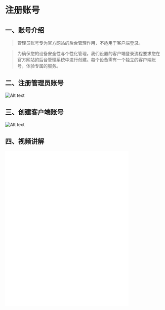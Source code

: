 # 注册账号

## 一、账号介绍
> 管理员账号专为官方网站的后台管理作用，不适用于客户端登录。

> 为确保您的设备安全性与个性化管理，我们设置的客户端登录流程要求您在官方网站的后台管理系统中进行创建。每个设备需有一个独立的客户端账号，体验专属的服务。


## 二、注册管理员账号
![Alt text](https://skynet-beijing.oss-cn-beijing.aliyuncs.com/stars/document/images/account/register_admin.png)
## 三、创建客户端账号
![Alt text](https://skynet-beijing.oss-cn-beijing.aliyuncs.com/stars/document/images/account/create_client.png)

## 四、视频讲解
<iframe width="400" height="500" src="//player.bilibili.com/player.html?aid=786772163&bvid=BV1e14y1B7ws&cid=1221479372&page=1&autoplay=0" frameborder="0" allow="accelerometer; clipboard-write; encrypted-media; gyroscope; picture-in-picture" allowfullscreen></iframe>
